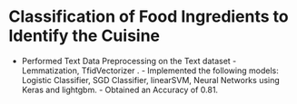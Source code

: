 # Classification of Food Ingredients to Identify the Cuisine
- Performed Text Data Preprocessing on the Text dataset - Lemmatization, TfidVectorizer . - Implemented the following models: Logistic Classifier, SGD Classifier, linearSVM, Neural Networks using Keras and lightgbm. - Obtained an Accuracy of 0.81.
